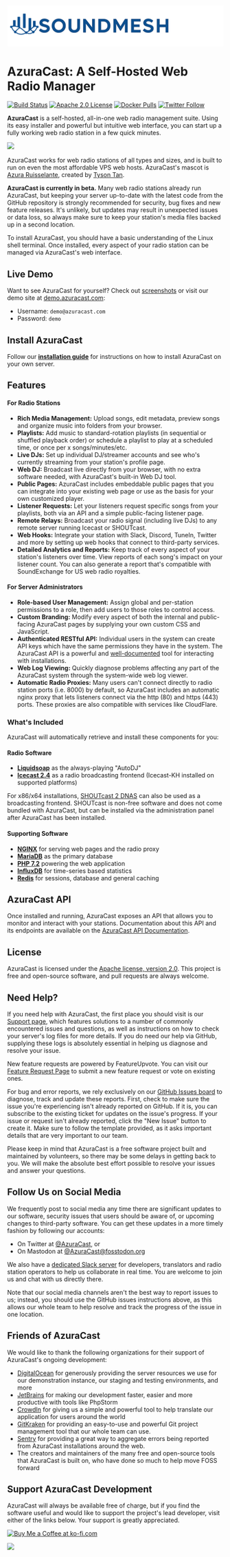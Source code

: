 ![](https://github.com/AzuraCast/AzuraCast/raw/master/resources/azuracast.png)

# AzuraCast: A Self-Hosted Web Radio Manager

[![Build Status](https://travis-ci.com/AzuraCast/AzuraCast.svg?branch=master)](https://travis-ci.com/AzuraCast/AzuraCast)
[![Apache 2.0 License](https://img.shields.io/github/license/azuracast/azuracast.svg)]()
[![Docker Pulls](https://img.shields.io/docker/pulls/azuracast/azuracast_radio.svg)](https://hub.docker.com/r/azuracast/azuracast_radio/)
[![Twitter Follow](https://img.shields.io/twitter/follow/azuracast.svg?style=social&label=Follow)](https://twitter.com/azuracast)

**AzuraCast** is a self-hosted, all-in-one web radio management suite. Using its easy installer and powerful but intuitive web interface, you can start up a fully working web radio station in a few quick minutes. 

![](https://www.azuracast.com/img/ScreenshotTour.gif)

AzuraCast works for web radio stations of all types and sizes, and is built to run on even the most affordable VPS web hosts. AzuraCast's mascot is [Azura Ruisselante](https://www.azuracast.com/about/mascot.html), created by [Tyson Tan](https://tysontan.deviantart.com/).

**AzuraCast is currently in beta.** Many web radio stations already run AzuraCast, but keeping your server up-to-date with the latest code from the GitHub repository is strongly recommended for security, bug fixes and new feature releases. It's unlikely, but updates may result in unexpected issues or data loss, so always make sure to keep your station's media files backed up in a second location.

To install AzuraCast, you should have a basic understanding of the Linux shell terminal. Once installed, every aspect of your radio station can be managed via AzuraCast's web interface.

## Live Demo

Want to see AzuraCast for yourself? Check out [screenshots](https://www.azuracast.com/about/screenshots.html) or visit
our demo site at [demo.azuracast.com](https://demo.azuracast.com/):

* Username: `demo@azuracast.com`
* Password: `demo`

## Install AzuraCast

Follow our **[installation guide](https://azuracast.com/install/)** for instructions on how to install AzuraCast on your own server.

## Features

#### For Radio Stations

- **Rich Media Management:** Upload songs, edit metadata, preview songs and organize music into folders from your browser.
- **Playlists:** Add music to standard-rotation playlists (in sequential or shuffled playback order) or schedule a playlist to play at a scheduled time, or once per x songs/minutes/etc.
- **Live DJs:** Set up individual DJ/streamer accounts and see who's currently streaming from your station's profile page.
- **Web DJ:** Broadcast live directly from your browser, with no extra software needed, with AzuraCast's built-in Web DJ tool.
- **Public Pages:** AzuraCast includes embeddable public pages that you can integrate into your existing web page or use as the basis for your own customized player.
- **Listener Requests:** Let your listeners request specific songs from your playlists, both via an API and a simple public-facing listener page.
- **Remote Relays:** Broadcast your radio signal (including live DJs) to any remote server running Icecast or SHOUTcast.
- **Web Hooks:** Integrate your station with Slack, Discord, TuneIn, Twitter and more by setting up web hooks that connect to third-party services.
- **Detailed Analytics and Reports:** Keep track of every aspect of your station's listeners over time. View reports of each song's impact on your listener count. You can also generate a report that's compatible with SoundExchange for US web radio royalties.

#### For Server Administrators

- **Role-based User Management:** Assign global and per-station permissions to a role, then add users to those roles to control access.
- **Custom Branding:** Modify every aspect of both the internal and public-facing AzuraCast pages by supplying your own custom CSS and JavaScript. 
- **Authenticated RESTful API:** Individual users in the system can create API keys which have the same permissions they have in the system. The AzuraCast API is a powerful and [well-documented](https://www.azuracast.com/api/index.html) tool for interacting with installations. 
- **Web Log Viewing:** Quickly diagnose problems affecting any part of the AzuraCast system through the system-wide web log viewer.
- **Automatic Radio Proxies:** Many users can't connect directly to radio station ports (i.e. 8000) by default, so AzuraCast includes an automatic nginx proxy that lets listeners connect via the http (80) and https (443) ports. These proxies are also compatible with services like CloudFlare.

### What's Included

AzuraCast will automatically retrieve and install these components for you:

#### Radio Software

* **[Liquidsoap](https://www.liquidsoap.info/)** as the always-playing "AutoDJ"
* **[Icecast 2.4](https://icecast.org/)** as a radio broadcasting frontend (Icecast-KH installed on supported platforms)

For x86/x64 installations, [SHOUTcast 2 DNAS](http://wiki.shoutcast.com/wiki/SHOUTcast_DNAS_Server_2) can also be used as a broadcasting frontend. SHOUTcast is non-free software and does not come bundled with AzuraCast, but can be installed via the administration panel after AzuraCast has been installed.

#### Supporting Software

* **[NGINX](https://www.nginx.com)** for serving web pages and the radio proxy
* **[MariaDB](https://mariadb.org/)** as the primary database
* **[PHP 7.2](https://secure.php.net/)** powering the web application
* **[InfluxDB](https://www.influxdata.com/)** for time-series based statistics
* **[Redis](https://redis.io/)** for sessions, database and general caching 

## AzuraCast API

Once installed and running, AzuraCast exposes an API that allows you to monitor and interact with your stations. Documentation about this API and its endpoints are available on the [AzuraCast API Documentation](https://www.azuracast.com/api/index.html).

## License

AzuraCast is licensed under the [Apache license, version 2.0](https://github.com/AzuraCast/AzuraCast/blob/master/LICENSE.txt). This project is free and open-source software, and pull requests are always welcome.

## Need Help?

If you need help with AzuraCast, the first place you should visit is our [Support page](https://www.azuracast.com/help/), which features solutions to a number of commonly encountered issues and questions, as well as instructions on how to check your server's log files for more details. If you do need our help via GitHub, supplying these logs is absolutely essential in helping us diagnose and resolve your issue.

New feature requests are powered by FeatureUpvote. You can visit our [Feature Request Page](https://features.azuracast.com/) to submit a new feature request or vote on existing ones.

For bug and error reports, we rely exclusively on our [GitHub Issues board](https://github.com/AzuraCast/AzuraCast/issues?q=is%3Aissue+is%3Aopen+sort%3Aupdated-desc) to diagnose, track and update these reports. First, check to make sure the issue you're experiencing isn't already reported on GitHub. If it is, you can subscribe to the existing ticket for updates on the issue's progress. If your issue or request isn't already reported, click the "New Issue" button to create it. Make sure to follow the template provided, as it asks important details that are very important to our team.

Please keep in mind that AzuraCast is a free software project built and maintained by volunteers, so there may be some delays in getting back to you. We will make the absolute best effort possible to resolve your issues and answer your questions.

## Follow Us on Social Media

We frequently post to social media any time there are significant updates to our software, security issues that users should be aware of, or upcoming changes to third-party software. You can get these updates in a more timely fashion by following our accounts:

- On Twitter at [@AzuraCast](https://twitter.com/azuracast), or
- On Mastodon at [@AzuraCast@fosstodon.org](https://fosstodon.org/@AzuraCast)

We also have a [dedicated Slack server](https://join.slack.com/t/azuracast/shared_invite/enQtNDgyNzA4NzY2MzU3LWNmZjY3MmZlZGI1NzQ0OWEzMDBlMDk4MWVkMGMwMjAwYWQxZjdjYzRkYmM2NDkwZjc3ODI0N2UxY2M3ZjIxZWI) for developers, translators and radio station operators to help us collaborate in real time. You are welcome to join us and chat with us directly there.

Note that our social media channels aren't the best way to report issues to us; instead, you should use the GitHub issues instructions above, as this allows our whole team to help resolve and track the progress of the issue in one location.

## Friends of AzuraCast

We would like to thank the following organizations for their support of AzuraCast's ongoing development:

- [DigitalOcean](https://m.do.co/c/21612b90440f) for generously providing the server resources we use for our demonstration instance, our staging and testing environments, and more
- [JetBrains](https://www.jetbrains.com/) for making our development faster, easier and more productive with tools like PhpStorm
- [CrowdIn](https://crowdin.com/) for giving us a simple and powerful tool to help translate our application for users around the world
- [GitKraken](https://www.gitkraken.com/invite/qBz1r2Kk) for providing an easy-to-use and powerful Git project management tool that our whole team can use.
- [Sentry](https://sentry.io/) for providing a great way to aggregate errors being reported from AzuraCast installations around the web.
- The creators and maintainers of the many free and open-source tools that AzuraCast is built on, who have done so much to help move FOSS forward

## Support AzuraCast Development

AzuraCast will always be available free of charge, but if you find the software useful and would like to support the project's lead developer, visit either of the links below. Your support is greatly appreciated.

<a href="https://ko-fi.com/A736ATQ" target="_blank" title="Buy me a coffee!"><img height='32' style='border:0px;height:32px;' src='https://az743702.vo.msecnd.net/cdn/kofi1.png?v=b' border='0' alt='Buy Me a Coffee at ko-fi.com' /></a>

<a href="https://www.patreon.com/bePatron?u=232463" target="_blank" title="Become a Patron"><img src="https://c5.patreon.com/external/logo/become_a_patron_button.png"></a>
